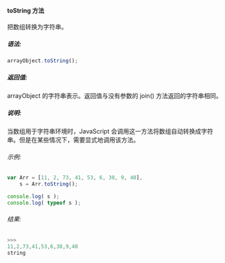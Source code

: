 #### toString 方法

  把数组转换为字符串。

##### 语法:

  ```javascript
  arrayObject.toString();
  ```

##### 返回值:

  arrayObject 的字符串表示。返回值与没有参数的 join() 方法返回的字符串相同。
  
##### 说明:

  当数组用于字符串环境时，JavaScript 会调用这一方法将数组自动转换成字符串。但是在某些情况下，需要显式地调用该方法。
  
###### 示例:

  ```javascript
  var Arr = [11, 2, 73, 41, 53, 6, 38, 9, 40],
      s = Arr.toString(); 

  console.log( s );
  console.log( typeof s );
  ```

###### 结果:

  ```javascript
  >>>
  11,2,73,41,53,6,38,9,40
  string
  ```
